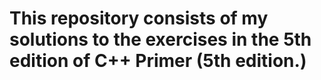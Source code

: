 # This repository consists of my solutions to the exercises in the 5th edition of C++ Primer (5th edition.)
